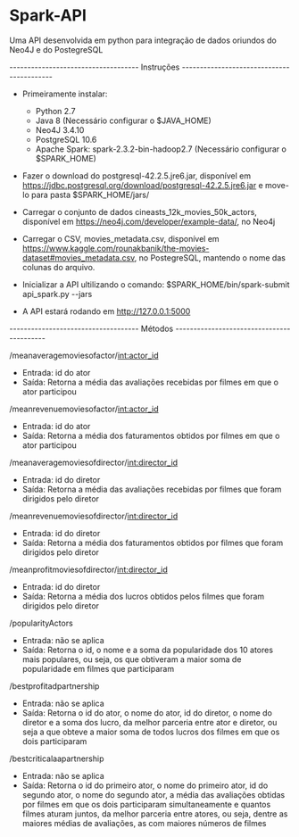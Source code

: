 # Spark-API
Uma API desenvolvida em python para integração de dados oriundos do Neo4J e do PostegreSQL

------------------------------------ Instruções ------------------------------------------

- Primeiramente instalar:
   - Python 2.7
   - Java 8 (Necessário configurar o $JAVA_HOME)
   - Neo4J 3.4.10
   - PostgreSQL 10.6
   - Apache Spark: spark-2.3.2-bin-hadoop2.7 (Necessário configurar o $SPARK_HOME)
   
- Fazer o download do postgresql-42.2.5.jre6.jar, disponível em https://jdbc.postgresql.org/download/postgresql-42.2.5.jre6.jar
e move-lo para pasta $SPARK_HOME/jars/
  
- Carregar o conjunto de dados cineasts_12k_movies_50k_actors, disponível em https://neo4j.com/developer/example-data/,
no Neo4j

- Carregar o CSV, movies_metadata.csv, disponível em https://www.kaggle.com/rounakbanik/the-movies-dataset#movies_metadata.csv, no PostegreSQL,
mantendo o nome das colunas do arquivo.   

- Inicializar a API ultilizando o comando: $SPARK_HOME/bin/spark-submit api_spark.py --jars

- A API estará rodando em http://127.0.0.1:5000

------------------------------------ Métodos ------------------------------------------

/meanaveragemoviesofactor/<int:actor_id>
  - Entrada: id do ator 
  - Saída: Retorna a média das avaliações recebidas por filmes em que o ator participou

/meanrevenuemoviesofactor/<int:actor_id>
  - Entrada: id do ator 
  - Saída: Retorna a média dos faturamentos obtidos por filmes em que o ator participou

/meanaveragemoviesofdirector/<int:director_id>
  - Entrada: id do diretor 
  - Saída: Retorna a média das avaliações recebidas por filmes que foram dirigidos pelo diretor

/meanrevenuemoviesofdirector/<int:director_id>
  - Entrada: id do diretor 
  - Saída: Retorna a média dos faturamentos obtidos por filmes que foram dirigidos pelo diretor

/meanprofitmoviesofdirector/<int:director_id>
  - Entrada: id do diretor 
  - Saída: Retorna a média dos lucros obtidos pelos filmes que foram dirigidos pelo diretor  
  
/popularityActors
  - Entrada: não se aplica
  - Saída:  Retorna o id, o nome e a soma da popularidade dos 10 atores mais populares, ou seja, os que obtiveram a maior soma de popularidade em filmes que participaram    

/bestprofitadpartnership
  - Entrada: não se aplica
  - Saída: Retorna o id do ator, o nome do ator, id do diretor, o nome do diretor e a soma dos lucro, da melhor parceria entre ator e diretor, ou seja a que obteve a maior soma de todos lucros dos filmes em que os dois participaram

/bestcriticalaapartnership
  - Entrada: não se aplica
  - Saída: Retorna o id do primeiro ator, o nome do primeiro ator, id do segundo ator, o nome do segundo ator, a média das avaliações obtidas por filmes em que os dois participaram simultaneamente e quantos filmes aturam juntos, da melhor parceria entre atores, ou seja, dentre as maiores médias de avaliações, as com maiores números de filmes
